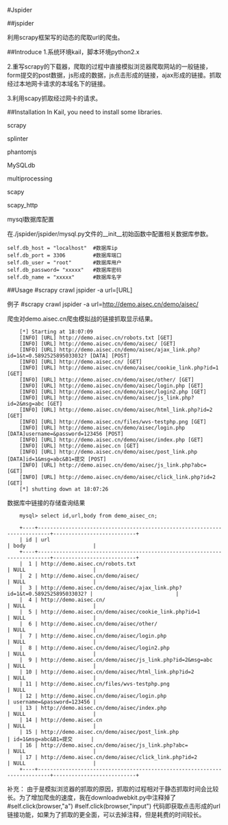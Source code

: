 #Jspider

##jspider

利用scrapy框架写的动态的爬取url的爬虫。

##Introduce
1.系统环境kail，脚本环境python2.x

2.重写scrapy的下载器，爬取的过程中直接模拟浏览器爬取网站的一般链接，form提交的post数据，js形成的数据，js点击形成的链接，ajax形成的链接。抓取经过本地网卡请求的本域名下的链接。

3.利用scapy抓取经过网卡的请求。


##Installation
In Kail, you need to install some libraries.

scrapy

splinter

phantomjs

MySQLdb

multiprocessing

scapy

scapy_http



mysql数据库配置

在./jspider/jspider/mysql.py文件的__init__初始函数中配置相关数据库参数。

	self.db_host = "localhost"  #数据库ip
	self.db_port = 3306         #数据库端口
	self.db_user = "root"       #数据库用户
	self.db_password= "xxxxx"   #数据库密码
	self.db_name = "xxxxx"      #数据库名字


##Usage
\#scrapy crawl jspider -a url=[URL]

例子
\#scrapy crawl jspider -a url=http://demo.aisec.cn/demo/aisec/ 

爬虫对demo.aisec.cn爬虫模拟战的链接抓取显示结果。

        [*] Starting at 18:07:09
        [INFO] [URL] http://demo.aisec.cn/robots.txt [GET] 
        [INFO] [URL] http://demo.aisec.cn/demo/aisec/ [GET] 
        [INFO] [URL] http://demo.aisec.cn/demo/aisec/ajax_link.php?id=1&t=0.5892525895033032? [DATA] [POST] 
        [INFO] [URL] http://demo.aisec.cn/ [GET] 
        [INFO] [URL] http://demo.aisec.cn/demo/aisec/cookie_link.php?id=1 [GET] 
        [INFO] [URL] http://demo.aisec.cn/demo/aisec/other/ [GET] 
        [INFO] [URL] http://demo.aisec.cn/demo/aisec/login.php [GET] 
        [INFO] [URL] http://demo.aisec.cn/demo/aisec/login2.php [GET] 
        [INFO] [URL] http://demo.aisec.cn/demo/aisec/js_link.php?id=2&msg=abc [GET] 
        [INFO] [URL] http://demo.aisec.cn/demo/aisec/html_link.php?id=2 [GET] 
        [INFO] [URL] http://demo.aisec.cn/files/wvs-testphp.png [GET] 
        [INFO] [URL] http://demo.aisec.cn/demo/aisec/login.php [DATA]username=&password=123456 [POST] 
        [INFO] [URL] http://demo.aisec.cn/demo/aisec/index.php [GET] 
        [INFO] [URL] http://demo.aisec.cn [GET] 
        [INFO] [URL] http://demo.aisec.cn/demo/aisec/post_link.php [DATA]id=1&msg=abc&B1=提交 [POST] 
        [INFO] [URL] http://demo.aisec.cn/demo/aisec/js_link.php?abc= [GET]
        [INFO] [URL] http://demo.aisec.cn/demo/aisec/click_link.php?id=2 [GET] 
        [*] shutting down at 18:07:26

数据库中链接的存储查询结果

        mysql> select id,url,body from demo_aisec_cn;

        +----+--------------------------------------------------------------------------+---------------------------+
        | id | url                                                                      | body                      |
        +----+--------------------------------------------------------------------------+---------------------------+
        |  1 | http://demo.aisec.cn/robots.txt                                          | NULL                      |
        |  2 | http://demo.aisec.cn/demo/aisec/                                         | NULL                      |
        |  3 | http://demo.aisec.cn/demo/aisec/ajax_link.php?id=1&t=0.5892525895033032? |                           |
        |  4 | http://demo.aisec.cn/                                                    | NULL                      |
        |  5 | http://demo.aisec.cn/demo/aisec/cookie_link.php?id=1                     | NULL                      |
        |  6 | http://demo.aisec.cn/demo/aisec/other/                                   | NULL                      |
        |  7 | http://demo.aisec.cn/demo/aisec/login.php                                | NULL                      |
        |  8 | http://demo.aisec.cn/demo/aisec/login2.php                               | NULL                      |
        |  9 | http://demo.aisec.cn/demo/aisec/js_link.php?id=2&msg=abc                 | NULL                      |
        | 10 | http://demo.aisec.cn/demo/aisec/html_link.php?id=2                       | NULL                      |
        | 11 | http://demo.aisec.cn/files/wvs-testphp.png                               | NULL                      |
        | 12 | http://demo.aisec.cn/demo/aisec/login.php                                | username=&password=123456 |
        | 13 | http://demo.aisec.cn/demo/aisec/index.php                                | NULL                      |
        | 14 | http://demo.aisec.cn                                                     | NULL                      |
        | 15 | http://demo.aisec.cn/demo/aisec/post_link.php                            | id=1&msg=abc&B1=提交      |
        | 16 | http://demo.aisec.cn/demo/aisec/js_link.php?abc=                         | NULL                      |
        | 17 | http://demo.aisec.cn/demo/aisec/click_link.php?id=2                      | NULL                      |
        +----+--------------------------------------------------------------------------+---------------------------+


补充：
由于是模拟浏览器的抓取的原因，抓取的过程相对于静态抓取时间会比较长。为了增加爬虫的速度，我在downloadwebkit.py中注释掉了
        #self.click(browser,"a")
        #self.click(browser,"input")
代码即获取点击形成的url链接功能，如果为了抓取的更全面，可以去掉注释，但是耗费的时间较长。
